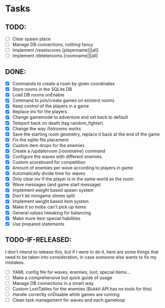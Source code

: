 # Tasks
## TODO:
- [ ] Clear spawn place
- [ ] Manage DB connections, nothing fancy
- [ ] Implement /resetscores [playername]|[all]
- [ ] Implement /deleterooms [roomname]|[all]

## DONE:
- [x] Commands to create a room by given coordinates
- [x] Store rooms in the SQLite DB
- [x] Load DB rooms onEnable
- [x] Command to join/create games on existent rooms
- [x] Keep control of the players in a game
- [x] Replace inv for the players
- [x] Change gamemode to adventure and set back to default
- [x] Teleport back on death (tag random_fighter)
- [x] Change the way /listrooms works
- [x] Save the starting room geometry, replace it back at the end of the game
- [x] Fix the sqlite file placement
- [x] Custom item drops for the enemies
- [x] Create a /updateroom [roomname] command
- [x] Configure the waves with different enemies
- [x] Custom scoreboard for competition
- [x] Amount of enemies per wave according to players in game
- [x] Automatically divide time for waves
- [x] Only clear inv if the player is in the same world as the room
- [x] Wave messages (and game start message)
- [x] Implement weight based spawn system
- [x] Don't let minigame slimes split
- [x] Implement weight based item system
- [x] Make it so mobs can't pick up items
- [x] General values tweaking for balancing
- [x] Make more item special habilities
- [x] Use prepared statements

## TODO-IF-RELEASED:
I don't intend to release this, but if I were to do it, here are some things that need to be taken
into consideration, in case someone else wants to fix my mistakes.
- [ ] YAML config file for waves, enemies, loot, special items...
- [ ] Make a comprehensive but quick guide of usage
- [ ] Manage DB connections in a smart way
- [ ] Custom LootTables for the enemies (Bukkit API has no tools for this)
- [ ] Handle correctly onDisable while games are running
- [ ] Clean task management for waves and each gameloop
